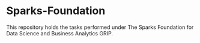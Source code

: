# Sparks-Foundation
This repository holds the tasks performed under The Sparks Foundation for Data Science and Business Analytics GRIP.
